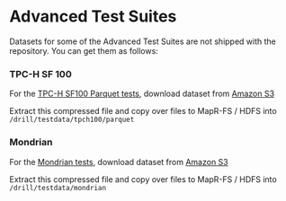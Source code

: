 # Advanced Test Suites 

Datasets for some of the Advanced Test Suites are not shipped with the repository. You can get them as follows:

### TPC-H SF 100

For the [TPC-H SF100 Parquet tests](tpch/tpch_sf100/parquet), download dataset from [Amazon S3](http://drill-public.s3.amazonaws.com/tpch/sf100/parquet/tpch_sf100_parquet.tgz) 

Extract this compressed file and copy over files to MapR-FS / HDFS into `/drill/testdata/tpch100/parquet`

### Mondrian

For the [Mondrian tests](mondrian), download dataset from [Amazon S3](http://drill-public.s3.amazonaws.com/mondrian/mondrian.tgz) 

Extract this compressed file and copy over files to MapR-FS / HDFS into `/drill/testdata/mondrian`
